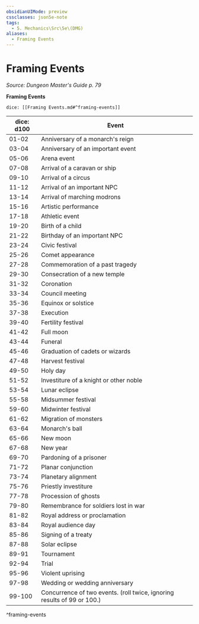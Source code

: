 ```yaml
---
obsidianUIMode: preview
cssclasses: json5e-note
tags:
  - 5. Mechanics\Src\5e\(DMG)
aliases:
  - Framing Events
---
```

# Framing Events
*Source: Dungeon Master's Guide p. 79* 

**Framing Events**

`dice: [[Framing Events.md#^framing-events]]`

| dice: d100 | Event |
|------------|-------|
| 01-02 | Anniversary of a monarch's reign |
| 03-04 | Anniversary of an important event |
| 05-06 | Arena event |
| 07-08 | Arrival of a caravan or ship |
| 09-10 | Arrival of a circus |
| 11-12 | Arrival of an important NPC |
| 13-14 | Arrival of marching modrons |
| 15-16 | Artistic performance |
| 17-18 | Athletic event |
| 19-20 | Birth of a child |
| 21-22 | Birthday of an important NPC |
| 23-24 | Civic festival |
| 25-26 | Comet appearance |
| 27-28 | Commemoration of a past tragedy |
| 29-30 | Consecration of a new temple |
| 31-32 | Coronation |
| 33-34 | Council meeting |
| 35-36 | Equinox or solstice |
| 37-38 | Execution |
| 39-40 | Fertility festival |
| 41-42 | Full moon |
| 43-44 | Funeral |
| 45-46 | Graduation of cadets or wizards |
| 47-48 | Harvest festival |
| 49-50 | Holy day |
| 51-52 | Investiture of a knight or other noble |
| 53-54 | Lunar eclipse |
| 55-58 | Midsummer festival |
| 59-60 | Midwinter festival |
| 61-62 | Migration of monsters |
| 63-64 | Monarch's ball |
| 65-66 | New moon |
| 67-68 | New year |
| 69-70 | Pardoning of a prisoner |
| 71-72 | Planar conjunction |
| 73-74 | Planetary alignment |
| 75-76 | Priestly investiture |
| 77-78 | Procession of ghosts |
| 79-80 | Remembrance for soldiers lost in war |
| 81-82 | Royal address or proclamation |
| 83-84 | Royal audience day |
| 85-86 | Signing of a treaty |
| 87-88 | Solar eclipse |
| 89-91 | Tournament |
| 92-94 | Trial |
| 95-96 | Violent uprising |
| 97-98 | Wedding or wedding anniversary |
| 99-100 | Concurrence of two events. (roll twice, ignoring results of 99 or 100.) |
^framing-events
